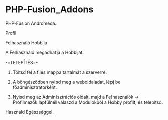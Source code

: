 # PHP-Fusion_Addons
<p>PHP-Fusion Andromeda.</p>
<p>Profil</p>

<p>Felhasználó Hobbija</p>

A Felhasználó megadhatja a Hobbiját.

-=TELEPÍTÉS=-

1. Töltsd fel a files mappa tartalmát a szerverre.

2. A böngésződben nyisd meg a weboldaladat, lépj be főadminisztrátorként.

3. Nyisd meg az Adminisztrációs oldalt, majd a Felhasználók -> Profilmezők lapfülnél válaszd a Modulokból a Hobby profilt, és telepítsd.

Használd Egészséggel.